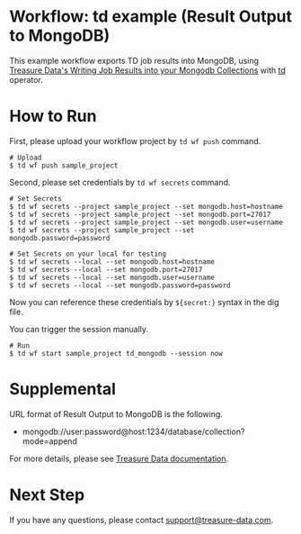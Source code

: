 # Workflow: td example (Result Output to MongoDB)

This example workflow exports TD job results into MongoDB, using [Treasure Data's Writing Job Results into your Mongodb Collections](https://docs.treasuredata.com/articles/result-into-mongodb) with [td](http://docs.digdag.io/operators/td.html) operator.

# How to Run

First, please upload your workflow project by `td wf push` command.

    # Upload
    $ td wf push sample_project

Second, please set credentials by `td wf secrets` command.

    # Set Secrets
    $ td wf secrets --project sample_project --set mongodb.host=hostname
    $ td wf secrets --project sample_project --set mongodb.port=27017
    $ td wf secrets --project sample_project --set mongodb.user=username
    $ td wf secrets --project sample_project --set mongodb.password=password

    # Set Secrets on your local for testing
    $ td wf secrets --local --set mongodb.host=hostname
    $ td wf secrets --local --set mongodb.port=27017
    $ td wf secrets --local --set mongodb.user=username
    $ td wf secrets --local --set mongodb.password=password

Now you can reference these credentials by `${secret:}` syntax in the dig file.

You can trigger the session manually.

    # Run
    $ td wf start sample_project td_mongodb --session now
    
# Supplemental

URL format of Result Output to MongoDB is the following.

- mongodb://user:password@host:1234/database/collection?mode=append

For more details, please see [Treasure Data documentation](https://docs.treasuredata.com/articles/result-into-mongodb).

# Next Step

If you have any questions, please contact support@treasure-data.com.
